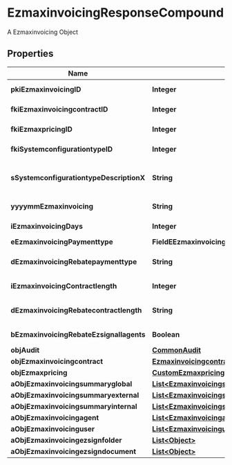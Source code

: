 

# EzmaxinvoicingResponseCompound

A Ezmaxinvoicing Object

## Properties

| Name | Type | Description | Notes |
|------------ | ------------- | ------------- | -------------|
|**pkiEzmaxinvoicingID** | **Integer** | The unique ID of the Ezmaxinvoicing |  [optional] |
|**fkiEzmaxinvoicingcontractID** | **Integer** | The unique ID of the Ezmaxinvoicingcontract |  |
|**fkiEzmaxpricingID** | **Integer** | The unique ID of the Ezmaxpricing |  |
|**fkiSystemconfigurationtypeID** | **Integer** | The unique ID of the Systemconfigurationtype |  |
|**sSystemconfigurationtypeDescriptionX** | **String** | The description of the Systemconfigurationtype in the language of the requester |  |
|**yyyymmEzmaxinvoicing** | **String** | The YYYYMM period of the Ezmaxinvoicing |  |
|**iEzmaxinvoicingDays** | **Integer** | The number of days invoiced |  |
|**eEzmaxinvoicingPaymenttype** | **FieldEEzmaxinvoicingPaymenttype** |  |  |
|**dEzmaxinvoicingRebatepaymenttype** | **String** | The percentage of rebate depending of the payment type |  |
|**iEzmaxinvoicingContractlength** | **Integer** | The length of the contract in years |  |
|**dEzmaxinvoicingRebatecontractlength** | **String** | The percentage of rebate depending of the contract length |  |
|**bEzmaxinvoicingRebateEzsignallagents** | **Boolean** | Whether the rebate for eZsign is for all agents |  |
|**objAudit** | [**CommonAudit**](CommonAudit.md) |  |  [optional] |
|**objEzmaxinvoicingcontract** | [**EzmaxinvoicingcontractResponseCompound**](EzmaxinvoicingcontractResponseCompound.md) |  |  |
|**objEzmaxpricing** | [**CustomEzmaxpricingResponse**](CustomEzmaxpricingResponse.md) |  |  |
|**aObjEzmaxinvoicingsummaryglobal** | [**List&lt;EzmaxinvoicingsummaryglobalResponseCompound&gt;**](EzmaxinvoicingsummaryglobalResponseCompound.md) |  |  |
|**aObjEzmaxinvoicingsummaryexternal** | [**List&lt;EzmaxinvoicingsummaryexternalResponseCompound&gt;**](EzmaxinvoicingsummaryexternalResponseCompound.md) |  |  |
|**aObjEzmaxinvoicingsummaryinternal** | [**List&lt;EzmaxinvoicingsummaryinternalResponseCompound&gt;**](EzmaxinvoicingsummaryinternalResponseCompound.md) |  |  |
|**aObjEzmaxinvoicingagent** | [**List&lt;EzmaxinvoicingagentResponseCompound&gt;**](EzmaxinvoicingagentResponseCompound.md) |  |  |
|**aObjEzmaxinvoicinguser** | [**List&lt;EzmaxinvoicinguserResponseCompound&gt;**](EzmaxinvoicinguserResponseCompound.md) |  |  |
|**aObjEzmaxinvoicingezsignfolder** | [**List&lt;Object&gt;**](Object.md) |  |  |
|**aObjEzmaxinvoicingezsigndocument** | [**List&lt;Object&gt;**](Object.md) |  |  |



